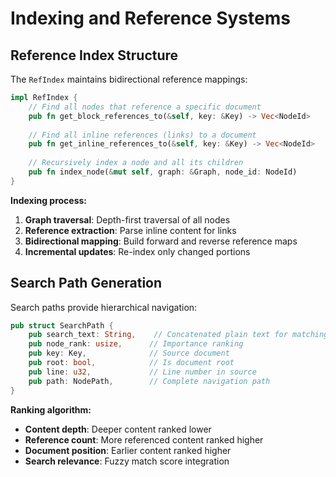 # Indexing and Reference Systems

## Reference Index Structure

The `RefIndex` maintains bidirectional reference mappings:

``` rust
impl RefIndex {
    // Find all nodes that reference a specific document
    pub fn get_block_references_to(&self, key: &Key) -> Vec<NodeId>
    
    // Find all inline references (links) to a document  
    pub fn get_inline_references_to(&self, key: &Key) -> Vec<NodeId>
    
    // Recursively index a node and all its children
    pub fn index_node(&mut self, graph: &Graph, node_id: NodeId)
}
```

**Indexing process:**

1.  **Graph traversal**: Depth-first traversal of all nodes
2.  **Reference extraction**: Parse inline content for links
3.  **Bidirectional mapping**: Build forward and reverse reference maps
4.  **Incremental updates**: Re-index only changed portions

## Search Path Generation

Search paths provide hierarchical navigation:

``` rust
pub struct SearchPath {
    pub search_text: String,    // Concatenated plain text for matching
    pub node_rank: usize,      // Importance ranking
    pub key: Key,              // Source document
    pub root: bool,            // Is document root
    pub line: u32,             // Line number in source
    pub path: NodePath,        // Complete navigation path
}
```

**Ranking algorithm:**

- **Content depth**: Deeper content ranked lower
- **Reference count**: More referenced content ranked higher
- **Document position**: Earlier content ranked higher
- **Search relevance**: Fuzzy match score integration
